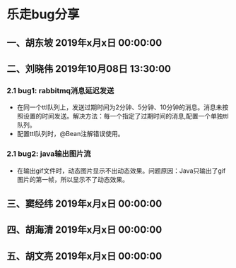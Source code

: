# 乐走bug分享

## 一、胡东坡  2019年x月x日 00:00:00

## 二、刘晓伟  2019年10月08日 13:30:00

### 2.1 bug1: rabbitmq消息延迟发送

* 在同一个ttl队列上，发送过期时间为2分钟、5分钟、10分钟的消息。消息未按照设置的时间发送。解决方法：每一个指定了过期时间的消息,配置一个单独ttl队列。
* 配置ttl队列时，@Bean注解错误使用。

### 2.1 bug2: java输出图片流

* 在输出gif文件时，动态图片显示不出动态效果。问题原因：Java只输出了gif图片的第一帧，所以显示不了动态效果。


## 三、窦经纬  2019年x月x日 00:00:00

## 四、胡海清  2019年x月x日 00:00:00

## 五、胡文亮  2019年x月x日 00:00:00